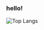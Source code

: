 ### hello!
![Top Langs](https://github-readme-stats.vercel.app/api/top-langs/?username=foxrain-05&layout=compact)
